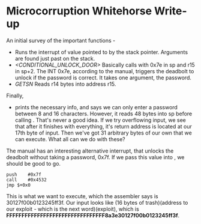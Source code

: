 # Microcorruption Whitehorse Write-up

An initial survey of the important functions -

* *<INT>* Runs the interrupt of value pointed to by the stack pointer. Arguments are found just past on the stack.
* *<CONDITIONAL_UNLOCK_DOOR>* Basically calls *<INT>* with 0x7e in sp and r15 in sp+2. The INT 0x7e, according to the manual, triggers the deadbolt to unlock if the password is correct. It takes one argument, the password.
* *GETSN* Reads r14 bytes into address r15.

Finally,
* *<LOGIN>* prints the necessary info, and says we can only enter a password between 8 and 16 characters. However, it reads 48 bytes into sp before calling *<UNLOCK>*. That's never a good idea. If we try overflowing input, we see that after it finishes with everything, it's return address is located at our 17th byte of input. Then we've got 31 arbitrary bytes of our own that we can execute. What all can we do with these? 

The manual has an interesting alternative interrupt, that unlocks the deadbolt without taking a password, 0x7f. If we pass this value into *<INT>*, we should be good to go. 

```
push	#0x7f
call	#0x4532
jmp	$+0x0
```

This is what we want to execute, which the assembler says is 30127f00b0123245ff3f. Our input looks like (16 bytes of trash)(address to our exploit - which is the next word)(exploit), which is **FFFFFFFFFFFFFFFFFFFFFFFFFFFFFFFF8a3e30127f00b0123245ff3f**.



